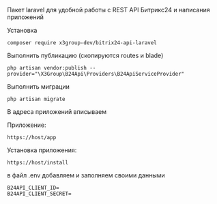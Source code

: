 Пакет laravel для удобной работы с REST API Битрикс24 и написания приложений

Установка

```injectablephp
composer require x3group-dev/bitrix24-api-laravel
```

Выполнить публикацию (скопируются routes и blade)
```injectablephp
php artisan vendor:publish --provider="\X3Group\B24Api\Providers\B24ApiServiceProvider"
```

Выполнить миграции
```injectablephp
php artisan migrate
```

В адреса приложений вписываем

Приложение:
```injectablephp
https://host/app
```
Установка приложения:
```injectablephp
https://host/install
```

в файл .env добавляем и заполняем своими данными
```injectablephp
B24API_CLIENT_ID=
B24API_CLIENT_SECRET=
```


